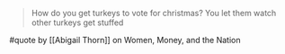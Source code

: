 > How do you get turkeys to vote for christmas? You let them watch other turkeys get stuffed

#quote by [[Abigail Thorn]]  on Women, Money, and the Nation